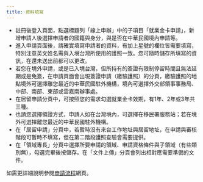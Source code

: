 ```yaml
---
title: 資料填寫
---
```

* 註冊後登入頁面，點選標題列「線上申辦」中的子項目「就業金卡申請」，新增申請人後選擇申請者的國籍與身分，與是否在中華民國境內申請等。
* 進入申請頁面後，請確實填寫申請者的資料，有加上星號的欄位皆需要填寫，特別注意英文姓名需與入境台灣所使用的護照一致。您可隨時儲存所填寫的資訊，在還未送出前都可以更改。
* 若您在境外申請，或是已入境台灣，但所持有的簽證有限制停留時間且無法延期或是免簽，在申請頁面會出現簽證申請（繳驗護照）的分頁，繳驗護照的地點境外可選擇離您最近的中華民國駐外機構，境內可選擇外交部領事事務局、中部、南部、東部或雲嘉南辦事處。
* 在居留申請分頁中，可按照您的需求勾選就業金卡效期，有1年、2年或3年共三種。 
* 也請您選擇領證方式，申請人如在台灣境內，可選擇在移民署服務站；若在境外可選擇離您最近的中華民國駐外機構。 
* 在「居留申請」分頁中，若暫時沒有來台工作地址與居留地址，在申請與審核階段可暫時不填寫，但在第二階段護照查驗會需要提供。
* 在「領域專長」分頁中選擇所要申請的領域、申請資格條件與子領域（有些類別無），勾選完畢後按儲存。在「文件上傳」分頁會列出相對應需要準備的文件。

如需更詳細說明參閱[申請流程](https://goldcard.nat.gov.tw/zh/application/)網頁。